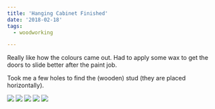 ```yaml
---
title: 'Hanging Cabinet Finished'
date: '2018-02-18'
tags:
  - woodworking

---
```


Really like how the colours came out. Had to apply some wax to get the doors to slide better after the paint job.

Took me a few holes to find the (wooden) stud (they are placed horizontally).

![](/images/20180204_151103.jpg)
![](/images/20180204_131108.jpg)
![](/images/20180204_151523.jpg)
![](/images/20180204_131136.jpg)
![](/images/hanging%20cabinet%20finished.JPG)
